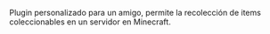 Plugin personalizado para un amigo, permite la recolección de items coleccionables en un servidor en Minecraft.
